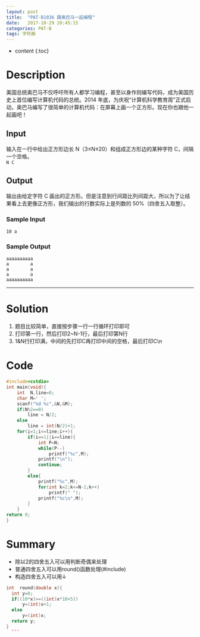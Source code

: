 ```yaml
---
layout: post
title:  "PAT-B1036 跟奥巴马一起编程"
date:   2017-10-29 20:45:15
categories: PAT-B
tags: 字符画 
---
```


* content
{:toc}


# Description
美国总统奥巴马不仅呼吁所有人都学习编程，甚至以身作则编写代码，成为美国历史上首位编写计算机代码的总统。2014 年底，为庆祝“计算机科学教育周”正式启动，奥巴马编写了很简单的计算机代码：在屏幕上画一个正方形。现在你也跟他一起画吧！  

## Input
输入在一行中给出正方形边长 N（3≤N≤20）和组成正方形边的某种字符 C，间隔一个空格。  
`N C`  

## Output  
输出由给定字符 C 画出的正方形。但是注意到行间距比列间距大，所以为了让结果看上去更像正方形，我们输出的行数实际上是列数的 50%（四舍五入取整）。   





### Sample Input
    10 a

### Sample Output    
	aaaaaaaaaa
	a        a
	a        a
	a        a
	aaaaaaaaaa

---
# Solution

 1. 题目比较简单，直接按步骤一行一行循环打印即可
 2. 打印第一行，然后打印2~N-1行，最后打印第N行
 3. 1&N行打印满，中间的先打印C再打印中间的空格，最后打印C\n

# Code 

```c++
#include<cstdio>
int main(void){
	int  N,line=0;
	char M=' ';
	scanf("%d %c",&N,&M);
	if(N%2==0)
		line = N/2;
	else
		line = int(N/2)+1;
	for(i=1;i<=line;i++){
		if(i==1||i==line){
			int P=N;
			while(P--)
				printf("%c",M);
			printf("\n");
			continue;
		}
		else{
			printf("%c",M);
			for(int k=2;k<=N-1;k++)
				printf(" ");
			printf("%c\n",M);
		}
	}
return 0;
} 
```

# Summary

 - 除以2的四舍五入可以用判断奇偶来处理
 - 普通四舍五入可以用round()函数处理(#include<cmath>)
 - 构造四舍五入可以用↓ 
  ```c++
 int  round(double x){
	int y=0;
	if((10*x)>=((int)x*10+5))
		y=(int)x+1;
	else
		y=(int)x;
	return y;
}
	```
 
